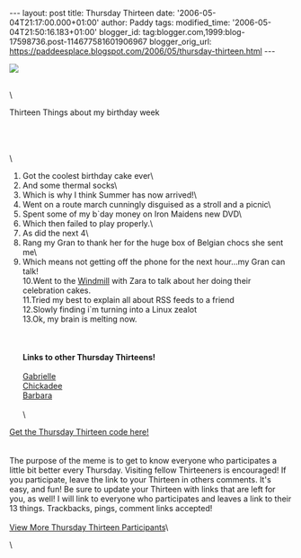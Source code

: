 \-\-- layout: post title: Thursday Thirteen date:
\'2006-05-04T21:17:00.000+01:00\' author: Paddy tags: modified\_time:
\'2006-05-04T21:50:16.183+01:00\' blogger\_id:
tag:blogger.com,1999:blog-17598736.post-114677581601906967
blogger\_orig\_url:
https://paddeesplace.blogspot.com/2006/05/thursday-thirteen.html \-\--

![](https://justthegirlnextdoor.net/blog/thursdaythirteen/thursdaythirteen300.jpg)

\
\

Thirteen Things about my birthday week

\
\
\
\
1. Got the coolest birthday cake ever\
2. And some thermal socks\
3. Which is why I think Summer has now arrived!\
4. Went on a route march cunningly disguised as a stroll and a picnic\
5. Spent some of my b\`day money on Iron Maidens new DVD\
6. Which then failed to play properly.\
7. As did the next 4\
8. Rang my Gran to thank her for the huge box of Belgian chocs she sent
me\
9. Which means not getting off the phone for the next hour\...my Gran
can talk!\
10.Went to the [Windmill](https://www.trueloafbakery.co.uk/) with Zara
to talk about her doing their celebration cakes.\
11.Tried my best to explain all about RSS feeds to a friend\
12.Slowly finding i\`m turning into a Linux zealot\
13.Ok, my brain is melting now.\
\
\
\
**Links to other Thursday Thirteens!**\
\
[Gabrielle](https://gabrielle.blogsome.com/)\
[Chickadee](https://www.danno.org/blogs/)\
[Barbara](https://bmiers.blogspot.com/)\
\
\

[Get the Thursday Thirteen code
here!](https://www.justthegirlnextdoor.net/blog/?page_id=222)\
\
\
The purpose of the meme is to get to know everyone who participates a
little bit better every Thursday. Visiting fellow Thirteeners is
encouraged! If you participate, leave the link to your Thirteen in
others comments. It's easy, and fun! Be sure to update your Thirteen
with links that are left for you, as well! I will link to everyone who
participates and leaves a link to their 13 things. Trackbacks, pings,
comment links accepted!\
\
[View More Thursday Thirteen
Participants](https://technorati.com/tag/thursday+thirteen)\

\
